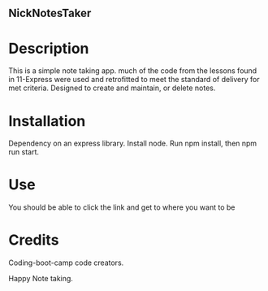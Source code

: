 ## NickNotesTaker
# Description
This is a simple note taking app. much of the code from the lessons found in 11-Express were used and retrofitted to meet the standard of delivery for met criteria. 
Designed to create and maintain, or delete notes.

# Installation
Dependency on an express library. Install node. Run npm install, then npm run start.

# Use
You should be able to click the link and get to where you want to be

# Credits
Coding-boot-camp code creators. 




Happy Note taking.